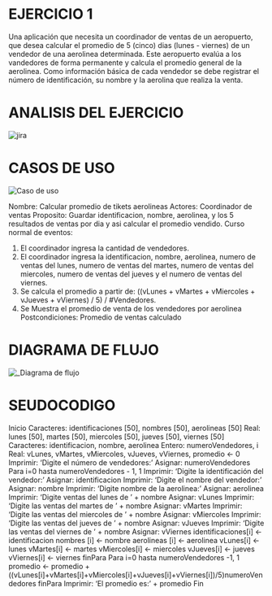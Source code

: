 # EJERCICIO 1

Una aplicación que necesita un coordinador de ventas de un aeropuerto, que desea calcular el promedio de 5 (cinco) dias (lunes - viernes) de un vendedor de una aerolinea determinada. Este aeropuerto evalúa a los vandedores de forma permanente y calcula el promedio general de la aerolinea. Como información básica de cada vendedor se debe registrar el número de identificación, su nombre y la aerolina que realiza la venta.

# ANALISIS DEL EJERCICIO
![jira](https://github.com/pdavid72/tickets.github.io/assets/120527086/ba62ddb2-6b35-4013-b39a-e3f6383f2d6a)

# CASOS DE USO
![Caso de uso](https://github.com/pdavid72/tickets.github.io/assets/120527086/bddf4a2f-0a0a-487d-9020-fbec96322fa5)

Nombre: Calcular promedio de tikets aerolineas
Actores: Coordinador de ventas
Proposito: Guardar identificacion, nombre, aerolinea, y los 5 resultados de ventas por dia y asi calcular el promedio vendido.
Curso normal de eventos:
1. El coordinador ingresa la cantidad de vendedores.
2. El coordinador ingresa la identificacion, nombre, aerolinea, numero de ventas del lunes, numero de ventas del martes, numero de ventas del miercoles, numero de ventas del jueves y el numero de ventas  del viernes.
3. Se calcula el promedio a partir de:
    ((vLunes + vMartes + vMiercoles + vJueves + vViernes) / 5) / #Vendedores.
4. Se Muestra el promedio de venta de los vendedores por aerolinea
Postcondiciones: Promedio de ventas calculado

# DIAGRAMA DE FLUJO
![_Diagrama de flujo](https://github.com/pdavid72/tickets.github.io/assets/120527086/5fafdc66-f482-4b10-b8c2-d50ac63fa067)

# SEUDOCODIGO
Inicio
    Caracteres: identificaciones [50], nombres [50], aerolineas [50]
    Real: lunes [50], martes [50], miercoles [50], jueves [50], viernes [50]
    Caracteres: identificacion, nombre, aerolinea
    Entero: numeroVendedores, i
    Real: vLunes, vMartes, vMiercoles, vJueves, vViernes, promedio <- 0
    Imprimir: ‘Digite el número de vendedores:’
    Asignar: numeroVendedores
    Para i=0 hasta numeroVendedores - 1, 1
    Imprimir: ‘Digite la identificación del vendedor:’
    Asignar: identificacion
    Imprimir: ‘Digite el nombre del vendedor:’
    Asignar: nombre
    Imprimir: ‘Digite nombre de la aerolinea:’
    Asignar: aerolinea
    Imprimir: ‘Digite ventas del lunes de ’ + nombre
    Asignar: vLunes
    Imprimir: ‘Digite las ventas del martes de ’ + nombre
    Asignar: vMartes
    Imprimir: ‘Digite las ventas del miercoles de ’ + nombre
    Asignar: vMiercoles
    Imprimir: ‘Digite las ventas del jueves de ’ + nombre
    Asignar: vJueves
    Imprimir: ‘Digite las ventas del viernes de ’ + nombre
    Asignar: vViernes
    identificaciones[i] <- identificacion
    nombres [i] <- nombre
    aerolineas [i] <- aerolinea
    vLunes[i] <- lunes
    vMartes[i] <- martes
    vMiercoles[i] <- miercoles
    vJueves[i] <- jueves
    vViernes[i] <- viernes
    finPara
    Para i=0 hasta numeroVendedores -1, 1
    promedio <-
    promedio +((vLunes[i]+vMartes[i]+vMiercoles[i]+vJueves[i]+vViernes[i])/5)numeroVendedores
    finPara
    Imprimir: ‘El promedio es:’ + promedio
 Fin





